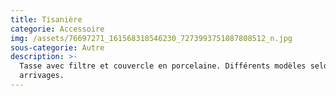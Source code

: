 ```yaml
---
title: Tisanière
categorie: Accessoire
img: /assets/76697271_161568318546230_7273993751087808512_n.jpg
sous-categorie: Autre
description: >-
  Tasse avec filtre et couvercle en porcelaine. Différents modèles selon
  arrivages.
---
```


